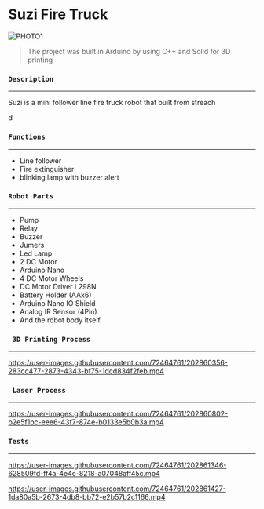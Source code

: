 # Suzi Fire Truck

![PHOTO1](https://user-images.githubusercontent.com/72464761/202861686-0a30523d-6f19-488a-8aa1-e75411f0b574.jpg)

> The project was built in Arduino by using C++ and Solid for 3D printing


### `Description `
---
Suzi is a mini follower line fire truck robot that built from streach

d
### `Functions`
---
- Line follower
- Fire extinguisher
- blinking lamp with buzzer alert

### `Robot Parts`
---
- Pump
- Relay
- Buzzer
- Jumers
- Led Lamp
- 2 DC Motor
- Arduino Nano
- 4 DC Motor Wheels
- DC Motor Driver L298N
- Battery Holder (AAx6)
- Arduino Nano IO Shield
- Analog IR Sensor (4Pin)
- And the robot body itself


### ` 3D Printing Process`
---
https://user-images.githubusercontent.com/72464761/202860356-283cc477-2873-4343-bf75-1dcd834f2feb.mp4


### ` Laser Process`
---
https://user-images.githubusercontent.com/72464761/202860802-b2e5f1bc-eee6-43f7-874e-b0133e5b0b3a.mp4

### `Tests`
---

https://user-images.githubusercontent.com/72464761/202861346-628509fd-ff4a-4e4c-8218-a07048aff45c.mp4

https://user-images.githubusercontent.com/72464761/202861427-1da80a5b-2673-4db8-bb72-e2b57b2c1166.mp4








